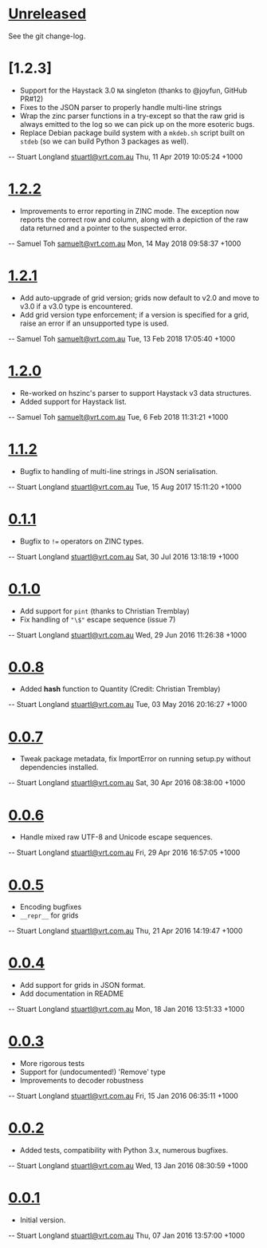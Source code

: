 # [Unreleased]

See the git change-log.

# [1.2.3]

  * Support for the Haystack 3.0 `NA` singleton (thanks to @joyfun, GitHub PR#12)
  * Fixes to the JSON parser to properly handle multi-line strings
  * Wrap the zinc parser functions in a try-except so that the raw grid is always
    emitted to the log so we can pick up on the more esoteric bugs.
  * Replace Debian package build system with a `mkdeb.sh` script built on `stdeb`
    (so we can build Python 3 packages as well).
    
 -- Stuart Longland <stuartl@vrt.com.au> Thu, 11 Apr 2019 10:05:24 +1000

# [1.2.2]

  * Improvements to error reporting in ZINC mode.  The exception now
    reports the correct row and column, along with a depiction of the
    raw data returned and a pointer to the suspected error.

 -- Samuel Toh <samuelt@vrt.com.au>  Mon, 14 May 2018 09:58:37 +1000

# [1.2.1]

  * Add auto-upgrade of grid version; grids now default to v2.0 and
    move to v3.0 if a v3.0 type is encountered.
  * Add grid version type enforcement; if a version is specified for
    a grid, raise an error if an unsupported type is used.

 -- Samuel Toh <samuelt@vrt.com.au>  Tue, 13 Feb 2018 17:05:40 +1000

# [1.2.0]

  * Re-worked on hszinc's parser to support Haystack v3 data structures.
  * Added support for Haystack list.

 -- Samuel Toh <samuelt@vrt.com.au>  Tue, 6 Feb 2018 11:31:21 +1000

# [1.1.2]

  * Bugfix to handling of multi-line strings in JSON serialisation.

 -- Stuart Longland <stuartl@vrt.com.au>  Tue, 15 Aug 2017 15:11:20 +1000

# [0.1.1]

  * Bugfix to `!=` operators on ZINC types.

 -- Stuart Longland <stuartl@vrt.com.au>  Sat, 30 Jul 2016 13:18:19 +1000

# [0.1.0]

  * Add support for `pint` (thanks to Christian Tremblay)
  * Fix handling of `"\$"` escape sequence (issue 7)

 -- Stuart Longland <stuartl@vrt.com.au>  Wed, 29 Jun 2016 11:26:38 +1000

# [0.0.8]

  * Added __hash__ function to Quantity (Credit: Christian Tremblay)

 -- Stuart Longland <stuartl@vrt.com.au>  Tue, 03 May 2016 20:16:27 +1000

# [0.0.7]

  * Tweak package metadata, fix ImportError on running setup.py without
    dependencies installed.

 -- Stuart Longland <stuartl@vrt.com.au>  Sat, 30 Apr 2016 08:38:00 +1000

# [0.0.6]

  * Handle mixed raw UTF-8 and Unicode escape sequences.

 -- Stuart Longland <stuartl@vrt.com.au>  Fri, 29 Apr 2016 16:57:05 +1000

# [0.0.5]

  * Encoding bugfixes
  * `__repr__` for grids

 -- Stuart Longland <stuartl@vrt.com.au>  Thu, 21 Apr 2016 14:19:47 +1000

# [0.0.4]

  * Add support for grids in JSON format.
  * Add documentation in README

 -- Stuart Longland <stuartl@vrt.com.au>  Mon, 18 Jan 2016 13:51:33 +1000

# [0.0.3]

  * More rigorous tests
  * Support for (undocumented!) 'Remove' type
  * Improvements to decoder robustness

 -- Stuart Longland <stuartl@vrt.com.au>  Fri, 15 Jan 2016 06:35:11 +1000

# [0.0.2]

  * Added tests, compatibility with Python 3.x, numerous bugfixes.

 -- Stuart Longland <stuartl@vrt.com.au>  Wed, 13 Jan 2016 08:30:59 +1000

# [0.0.1]

  * Initial version.

 -- Stuart Longland <stuartl@vrt.com.au>  Thu, 07 Jan 2016 13:57:00 +1000

[Unreleased]: https://github.com/vrtsystems/hszinc/compare/HEAD..1.2.2
[1.2.2]: https://github.com/vrtsystems/hszinc/compare/v1.2.1..v1.2.2
[1.2.1]: https://github.com/vrtsystems/hszinc/compare/v1.2.0..v1.2.1
[1.2.0]: https://github.com/vrtsystems/hszinc/compare/v1.1.2..v1.2.0
[1.1.2]: https://github.com/vrtsystems/hszinc/compare/v0.1.1..v1.1.2
[0.1.1]: https://github.com/vrtsystems/hszinc/compare/v0.1.0..v0.1.1
[0.1.0]: https://github.com/vrtsystems/hszinc/compare/v0.0.8..v0.1.0
[0.0.8]: https://github.com/vrtsystems/hszinc/compare/v0.0.7..v0.0.8
[0.0.7]: https://github.com/vrtsystems/hszinc/compare/v0.0.6..v0.0.7
[0.0.6]: https://github.com/vrtsystems/hszinc/compare/v0.0.5..v0.0.6
[0.0.5]: https://github.com/vrtsystems/hszinc/compare/v0.0.4..v0.0.5
[0.0.4]: https://github.com/vrtsystems/hszinc/compare/v0.0.3..v0.0.4
[0.0.3]: https://github.com/vrtsystems/hszinc/compare/v0.0.2..v0.0.3
[0.0.2]: https://github.com/vrtsystems/hszinc/compare/v0.0.1..v0.0.2
[0.0.1]: https://github.com/vrtsystems/hszinc/compare/b677fc57905eae46f2391c37f1217d16859b98a4..v0.0.1
